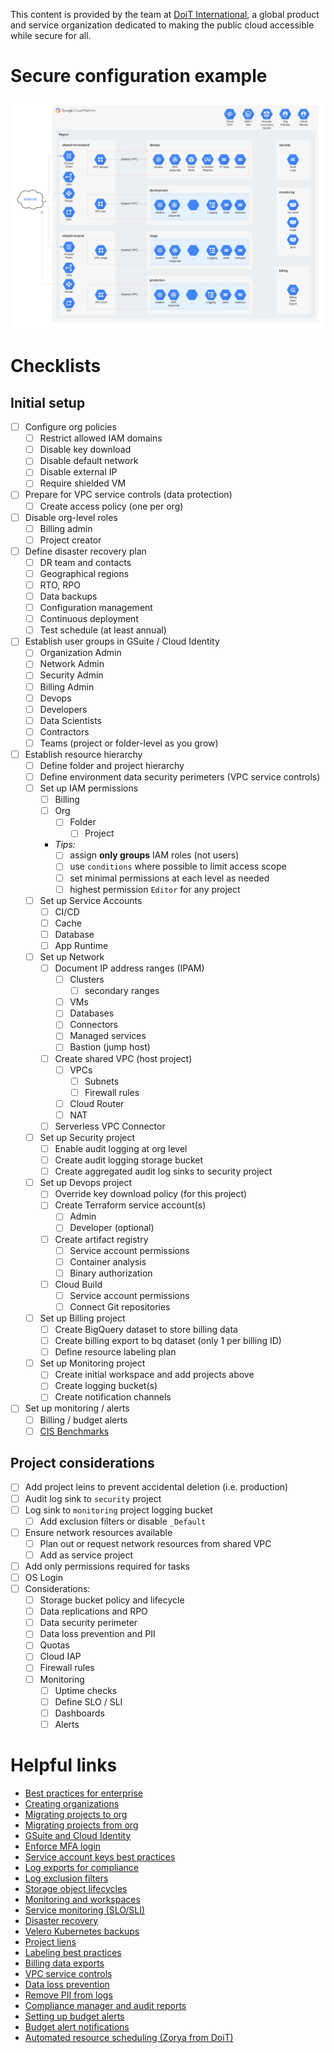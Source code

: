This content is provided by the team at [DoiT International](https://doit-intl.com), a global product and service organization dedicated to making the public cloud accessible while secure for all.

# Secure configuration example
![Example GCP Secure Configuration](./gcp_example.png)

# Checklists
## Initial setup
- [ ] Configure org policies
  - [ ] Restrict allowed IAM domains
  - [ ] Disable key download
  - [ ] Disable default network
  - [ ] Disable external IP
  - [ ] Require shielded VM
- [ ] Prepare for VPC service controls (data protection)
  - [ ] Create access policy (one per org)
- [ ] Disable org-level roles
  - [ ] Billing admin
  - [ ] Project creator
- [ ] Define disaster recovery plan
  - [ ] DR team and contacts
  - [ ] Geographical regions
  - [ ] RTO, RPO
  - [ ] Data backups
  - [ ] Configuration management
  - [ ] Continuous deployment
  - [ ] Test schedule (at least annual)
- [ ] Establish user groups in GSuite / Cloud Identity
  - [ ] Organization Admin
  - [ ] Network Admin
  - [ ] Security Admin
  - [ ] Billing Admin
  - [ ] Devops
  - [ ] Developers
  - [ ] Data Scientists
  - [ ] Contractors
  - [ ] Teams (project or folder-level as you grow)
- [ ] Establish resource hierarchy
  - [ ] Define folder and project hierarchy
  - [ ] Define environment data security perimeters (VPC service controls)
  - [ ] Set up IAM permissions
    - [ ] Billing
    - [ ] Org
      - [ ] Folder
        - [ ] Project
    - *Tips:*
      - [ ] assign **only groups** IAM roles (not users)
      - [ ] use `conditions` where possible to limit access scope
      - [ ] set minimal permissions at each level as needed
      - [ ] highest permission `Editor` for any project
  - [ ] Set up Service Accounts
    - [ ] CI/CD
    - [ ] Cache
    - [ ] Database
    - [ ] App Runtime
  - [ ] Set up Network
    - [ ] Document IP address ranges (IPAM)
      - [ ] Clusters
        - [ ] secondary ranges
      - [ ] VMs
      - [ ] Databases
      - [ ] Connectors
      - [ ] Managed services
      - [ ] Bastion (jump host)
    - [ ] Create shared VPC (host project)
      - [ ] VPCs
        - [ ] Subnets
        - [ ] Firewall rules
      - [ ] Cloud Router
      - [ ] NAT
    - [ ] Serverless VPC Connector
  - [ ] Set up Security project
    - [ ] Enable audit logging at org level
    - [ ] Create audit logging storage bucket
    - [ ] Create aggregated audit log sinks to security project
  - [ ] Set up Devops project
    - [ ] Override key download policy (for this project)
    - [ ] Create Terraform service account(s)
      - [ ] Admin
      - [ ] Developer (optional)
    - [ ] Create artifact registry
      - [ ] Service account permissions
      - [ ] Container analysis
      - [ ] Binary authorization
    - [ ] Cloud Build
      - [ ] Service account permissions
      - [ ] Connect Git repositories
  - [ ] Set up Billing project
    - [ ] Create BigQuery dataset to store billing data
    - [ ] Create billing export to bq dataset (only 1 per billing ID)
    - [ ] Define resource labeling plan
  - [ ] Set up Monitoring project
    - [ ] Create initial workspace and add projects above
    - [ ] Create logging bucket(s)
    - [ ] Create notification channels
- [ ] Set up monitoring / alerts
  - [ ] Billing / budget alerts
  - [ ] [CIS Benchmarks](https://gist.github.com/mikesparr/3408145208716ba821d51aa9d10c1650)

## Project considerations
- [ ] Add project leins to prevent accidental deletion (i.e. production)
- [ ] Audit log sink to `security` project
- [ ] Log sink to `monitoring` project logging bucket
  - [ ] Add exclusion filters or disable `_Default`
- [ ] Ensure network resources available
  - [ ] Plan out or request network resources from shared VPC
  - [ ] Add as service project
- [ ] Add only permissions required for tasks
- [ ] OS Login
- [ ] Considerations:
  - [ ] Storage bucket policy and lifecycle
  - [ ] Data replications and RPO
  - [ ] Data security perimeter
  - [ ] Data loss prevention and PII
  - [ ] Quotas
  - [ ] Cloud IAP
  - [ ] Firewall rules
  - [ ] Monitoring
    - [ ] Uptime checks
    - [ ] Define SLO / SLI
    - [ ] Dashboards
    - [ ] Alerts

# Helpful links
- [Best practices for enterprise](https://cloud.google.com/docs/enterprise/best-practices-for-enterprise-organizations)
- [Creating organizations](https://cloud.google.com/resource-manager/docs/creating-managing-organization)
- [Migrating projects to org](https://cloud.google.com/resource-manager/docs/migrating-projects-billing)
- [Migrating projects from org](https://cloud.google.com/resource-manager/docs/project-migration)
- [GSuite and Cloud Identity](https://cloud.google.com/identity)
- [Enforce MFA login](https://cloud.google.com/identity/solutions/enforce-mfa)
- [Service account keys best practices](https://medium.com/@jryancanty/stop-downloading-google-cloud-service-account-keys-1811d44a97d9)
- [Log exports for compliance](https://cloud.google.com/solutions/exporting-stackdriver-logging-for-compliance-requirements)
- [Log exclusion filters](https://cloud.google.com/logging/docs/exclusions)
- [Storage object lifecycles](https://cloud.google.com/storage/docs/lifecycle)
- [Monitoring and workspaces](https://cloud.google.com/monitoring/workspaces)
- [Service monitoring (SLO/SLI)](https://cloud.google.com/service-monitoring)
- [Disaster recovery](https://cloud.google.com/solutions/dr-scenarios-planning-guide)
- [Velero Kubernetes backups](https://blog.doit-intl.com/google-kubernetes-engine-cluster-migration-with-velero-4a140b018f32)
- [Project liens](https://cloud.google.com/resource-manager/docs/project-liens)
- [Labeling best practices](https://blog.doit-intl.com/google-cloud-platform-resource-labeling-best-practices-66fded7ba57)
- [Billing data exports](https://cloud.google.com/billing/docs/how-to/export-data-bigquery)
- [VPC service controls](https://cloud.google.com/vpc-service-controls)
- [Data loss prevention](https://cloud.google.com/dlp)
- [Remove PII from logs](https://polleyg.dev/posts/bigquery-new-tables-dlp/)
- [Compliance manager and audit reports](https://cloud.google.com/security/compliance/compliance-reports-manager)
- [Setting up budget alerts](https://cloud.google.com/billing/docs/how-to/budgets)
- [Budget alert notifications](https://cloud.google.com/billing/docs/how-to/notify/)
- [Automated resource scheduling (Zorya from DoiT)](https://blog.doit-intl.com/reduce-google-compute-engine-costs-by-60-with-zorya-gce-instance-scheduler-eae07131cafa)
